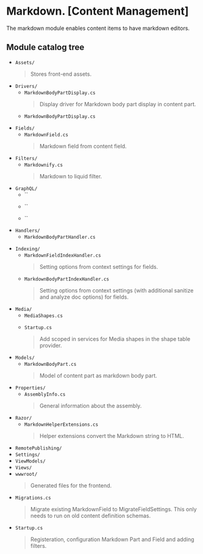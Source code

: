 # Markdown. [Content Management]
The markdown module enables content items to have markdown editors.

## Module catalog tree

* `Assets/`
  > Stores front-end assets.
* `Drivers/`
  * `MarkdownBodyPartDisplay.cs`
    > Display driver for Markdown body part display in content part. 
  * `MarkdownBodyPartDisplay.cs`
    > 
* `Fields/`
  * `MarkdownField.cs`
    > Markdown field from content field.
* `Filters/`
  * `Markdownify.cs`
    > Markdown to liquid filter.
* `GraphQL/`
  * ``
    > 
  * ``
    > 
  * ``
    > 
* `Handlers/`
  * `MarkdownBodyPartHandler.cs`
    > 
* `Indexing/`
  * `MarkdownFieldIndexHandler.cs`
    > Setting options from context settings for fields.
  * `MarkdownBodyPartIndexHandler.cs`
    > Setting options from context settings (with additional sanitize and analyze doc options) for fields.
* `Media/`
  * `MediaShapes.cs`
    > 
  * `Startup.cs`
    > Add scoped in services for Media shapes in the shape table provider.
* `Models/`
  * `MarkdownBodyPart.cs`
    > Model of content part as markdown body part.
* `Properties/`
  * `AssemblyInfo.cs`
    > General information about the assembly.
* `Razor/`
  * `MarkdownHelperExtensions.cs`
    > Helper extensions convert the Markdown string to HTML.
* `RemotePublishing/`
* `Settings/`
* `ViewModels/`
* `Views/`
* `wwwroot/`
  > Generated files for the frontend.
* `Migrations.cs`
  > Migrate existing MarkdownField to MigrateFieldSettings. This only needs to run on old content definition schemas.
* `Startup.cs`
  > Registeration, configuration Markdown Part and Field and adding filters.
